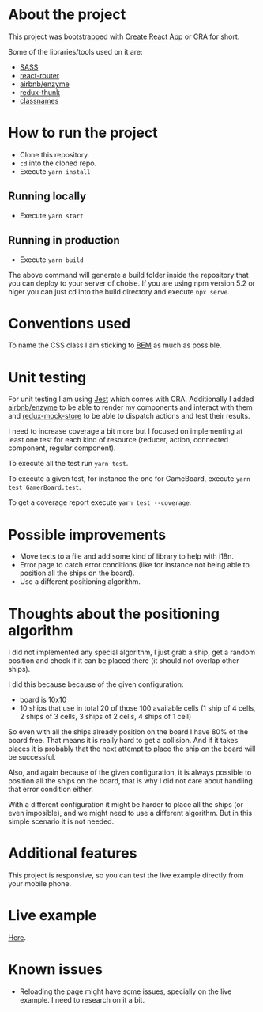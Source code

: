 # About the project

This project was bootstrapped with [Create React App](https://github.com/facebookincubator/create-react-app) or CRA for short.

Some of the libraries/tools used on it are:

- [SASS](https://sass-lang.com/)
- [react-router](https://www.npmjs.com/package/react-router)
- [airbnb/enzyme](https://github.com/airbnb/enzyme)
- [redux-thunk](https://github.com/reduxjs/redux-thunk)
- [classnames](https://github.com/JedWatson/classnames)

# How to run the project

- Clone this repository.
- `cd` into the cloned repo.
- Execute `yarn install`

## Running locally

- Execute `yarn start`

## Running in production

- Execute `yarn build`

The above command will generate a build folder inside the repository that you can deploy to your server of choise.
If you are using npm version 5.2 or higer you can just cd into the build directory and execute `npx serve`.

# Conventions used

To name the CSS class I am sticking to [BEM](http://getbem.com/naming/) as much as possible.

# Unit testing

For unit testing I am using [Jest](https://jestjs.io/) which comes with CRA.
Additionally I added [airbnb/enzyme](https://github.com/airbnb/enzyme) to be able to render my components and interact with them and [redux-mock-store](https://github.com/dmitry-zaets/redux-mock-store) to be able to dispatch actions and test their results.

I need to increase coverage a bit more but I focused on implementing at least one test for each kind of resource (reducer, action, connected component, regular component).

To execute all the test run `yarn test`.

To execute a given test, for instance the one for GameBoard, execute `yarn test GamerBoard.test`.

To get a coverage report execute `yarn test --coverage`.

# Possible improvements

- Move texts to a file and add some kind of library to help with i18n.
- Error page to catch error conditions (like for instance not being able to position all the ships on the board).
- Use a different positioning algorithm.

# Thoughts about the positioning algorithm

I did not implemented any special algorithm, I just grab a ship, get a random position and check if it can be placed there (it should not overlap other ships).

I did this because because of the given configuration:

  - board is 10x10
  - 10 ships that use in total 20 of those 100 available cells (1 ship of 4 cells, 2 ships of 3 cells, 3 ships of 2 cells, 4 ships of 1 cell)

So even with all the ships already position on the board I have 80% of the board free. That means it is really hard to get a collision. And if it takes places it is probably that the next attempt to place the ship on the board will be successful.

Also, and again because of the given configuration, it is always possible to position all the ships on the board, that is why I did not care about handling that error condition either.

With a different configuration it might be harder to place all the ships (or even imposible), and we might need to use a different algorithm. But in this simple scenario it is not needed.

# Additional features

This project is responsive, so you can test the live example directly from your mobile phone.

# Live example

[Here](http://hungry-lace.surge.sh).

# Known issues

- Reloading the page might have some issues, specially on the live example. I need to research on it a bit.